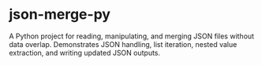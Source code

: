 # json-merge-py
A Python project for reading, manipulating, and merging JSON files without data overlap. Demonstrates JSON handling, list iteration, nested value extraction, and writing updated JSON outputs.
